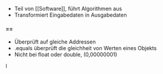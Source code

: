 - Teil von [[Software]], führt Algorithmen aus
- Transformiert Eingabedaten in Ausgabedaten


#### ==
- Überprüft auf gleiche Addressen
- .equals überprüft die gleichheit von Werten eines Objekts
- Nicht bei float oder double, (0,00000001)

l

